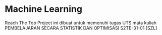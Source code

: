 # Machine Learning
Reach The Top
Project ini dibuat untuk memenuhi tugas UTS mata kuliah PEMBELAJARAN SECARA STATISTIK DAN OPTIMISASI S2TE-31-01 [SZL]
